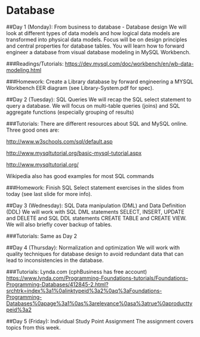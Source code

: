 # Database

##Day 1 (Monday): From business to database - Database design 
We will look at different types of data models and how logical data models are transformed into physical data models. Focus will be on design principles and central properties for database tables. You will learn how to forward engineer a database from visual database modeling in MySQL Workbench.

###Readings/Tutorials: 
https://dev.mysql.com/doc/workbench/en/wb-data-modeling.html

###Homework:
Create a Library database by forward engineering a MYSQL Workbench EER diagram (see Library-System.pdf for spec).

##Day 2 (Tuesday): SQL Queries 
We will recap the SQL select statement to query a database. We will focus on multi-table queries (joins) and SQL aggregate functions (especially grouping of results) 

###Tutorials: 
There are different resources about SQL and MySQL online. Three good ones are: 

http://www.w3schools.com/sql/default.asp 

http://www.mysqltutorial.org/basic-mysql-tutorial.aspx

http://www.mysqltutorial.org/

Wikipedia also has good examples for most SQL commands

###Homework:
Finish SQL Select statement exercises in the slides from today (see last slide for more info).

##Day 3 (Wednesday): SQL Data manipulation (DML) and Data Definition (DDL) 
We will work with SQL DML statements SELECT, INSERT, UPDATE and DELETE and SQL DDL statements CREATE TABLE and CREATE VIEW. We will also briefly cover backup of tables.
 
###Tutorials: 
Same as Day 2

##Day 4 (Thursday): Normalization and optimization
We will work with quality techniques for database design to avoid redundant data that can lead to inconsistencies in the database.

###Tutorials:
Lynda.com (cphBusiness has free account)
https://www.lynda.com/Programming-Foundations-tutorials/Foundations-Programming-Databases/412845-2.html?srchtrk=index%3a1%0alinktypeid%3a2%0aq%3aFoundations-Programming-Databases%0apage%3a1%0as%3arelevance%0asa%3atrue%0aproducttypeid%3a2


##Day 5 (Friday): Individual Study Point Assignment 
The assignment covers topics from this week.
 
